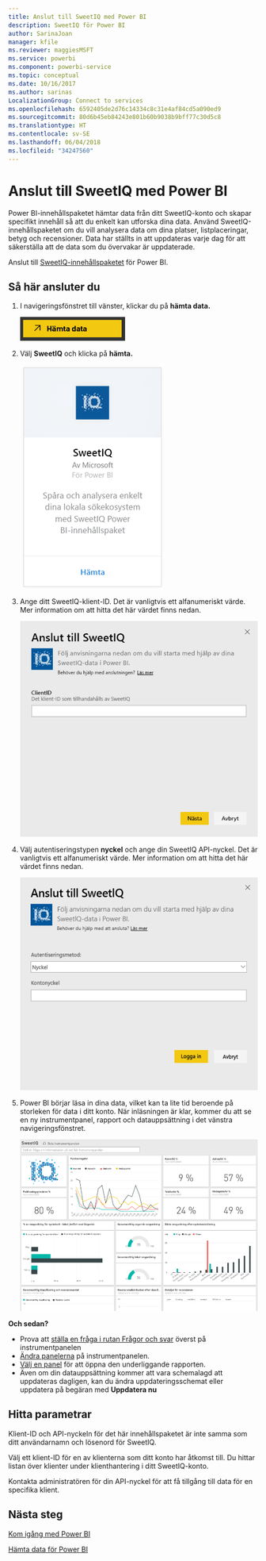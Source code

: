 ```yaml
---
title: Anslut till SweetIQ med Power BI
description: SweetIQ för Power BI
author: SarinaJoan
manager: kfile
ms.reviewer: maggiesMSFT
ms.service: powerbi
ms.component: powerbi-service
ms.topic: conceptual
ms.date: 10/16/2017
ms.author: sarinas
LocalizationGroup: Connect to services
ms.openlocfilehash: 6592405de2d76c14334c8c31e4af84cd5a090ed9
ms.sourcegitcommit: 80d6b45eb84243e801b60b9038b9bff77c30d5c8
ms.translationtype: HT
ms.contentlocale: sv-SE
ms.lasthandoff: 06/04/2018
ms.locfileid: "34247560"
---
```

# <a name="connect-to-sweetiq-with-power-bi"></a>Anslut till SweetIQ med Power BI
Power BI-innehållspaketet hämtar data från ditt SweetIQ-konto och skapar specifikt innehåll så att du enkelt kan utforska dina data. Använd SweetIQ-innehållspaketet om du vill analysera data om dina platser, listplaceringar, betyg och recensioner. Data har ställts in att uppdateras varje dag för att säkerställa att de data som du övervakar är uppdaterade.

Anslut till [SweetIQ-innehållspaketet](https://app.powerbi.com/groups/me/getdata/services/sweetiq) för Power BI.

## <a name="how-to-connect"></a>Så här ansluter du
1. I navigeringsfönstret till vänster, klickar du på **hämta data.**
   
    ![](media/service-connect-to-sweetiq/getdata.png)
2. Välj **SweetIQ** och klicka på **hämta.**
   
    ![](media/service-connect-to-sweetiq/sweetiq.png)
3. Ange ditt SweetIQ-klient-ID. Det är vanligtvis ett alfanumeriskt värde. Mer information om att hitta det här värdet finns nedan.
   
    ![](media/service-connect-to-sweetiq/parameter.png)
4. Välj autentiseringstypen **nyckel** och ange din SweetIQ API-nyckel. Det är vanligtvis ett alfanumeriskt värde. Mer information om att hitta det här värdet finns nedan.
   
    ![](media/service-connect-to-sweetiq/credentials.png)
5. Power BI börjar läsa in dina data, vilket kan ta lite tid beroende på storleken för data i ditt konto. När inläsningen är klar, kommer du att se en ny instrumentpanel, rapport och datauppsättning i det vänstra navigeringsfönstret.
   
    ![](media/service-connect-to-sweetiq/dashboard.png)

**Och sedan?**

* Prova att [ställa en fråga i rutan Frågor och svar](power-bi-q-and-a.md) överst på instrumentpanelen
* [Ändra panelerna](service-dashboard-edit-tile.md) på instrumentpanelen.
* [Välj en panel](service-dashboard-tiles.md) för att öppna den underliggande rapporten.
* Även om din datauppsättning kommer att vara schemalagd att uppdateras dagligen, kan du ändra uppdateringsschemat eller uppdatera på begäran med **Uppdatera nu**

## <a name="finding-parameters"></a>Hitta parametrar
Klient-ID och API-nyckeln för det här innehållspaketet är inte samma som ditt användarnamn och lösenord för SweetIQ.

Välj ett klient-ID för en av klienterna som ditt konto har åtkomst till. Du hittar listan över klienter under klienthantering i ditt SweetIQ-konto.

Kontakta administratören för din API-nyckel för att få tillgång till data för en specifika klient.

## <a name="next-steps"></a>Nästa steg
[Kom igång med Power BI](service-get-started.md)

[Hämta data för Power BI](service-get-data.md)

